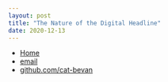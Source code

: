 ```yaml
---
layout: post
title: "The Nature of the Digital Headline"
date: 2020-12-13
---
```



<footer>
	<ul>
	    <li><a href="/">Home</a></li>
	    <li><a href="mailto:catherinebevan@ualberta.ca">email</a></li>
	    <li><a href="https://github.com/cat-bevan">github.com/cat-bevan</a></li>
	</ul>
</footer>
